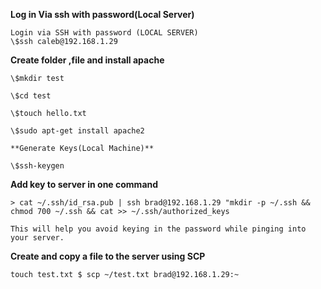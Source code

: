 **Log in Via ssh with password(Local Server)**

```
Login via SSH with password (LOCAL SERVER)
\$ssh caleb@192.168.1.29
```

**Create folder ,file and install apache**

```
\$mkdir test

\$cd test

\$touch hello.txt

\$sudo apt-get install apache2

**Generate Keys(Local Machine)**

\$ssh-keygen
```

**Add key to server in one command**

```
> cat ~/.ssh/id_rsa.pub | ssh brad@192.168.1.29 "mkdir -p ~/.ssh && chmod 700 ~/.ssh && cat >> ~/.ssh/authorized_keys

This will help you avoid keying in the password while pinging into your server.

```

**Create and copy a file to the server using SCP**

```
touch test.txt $ scp ~/test.txt brad@192.168.1.29:~

```
